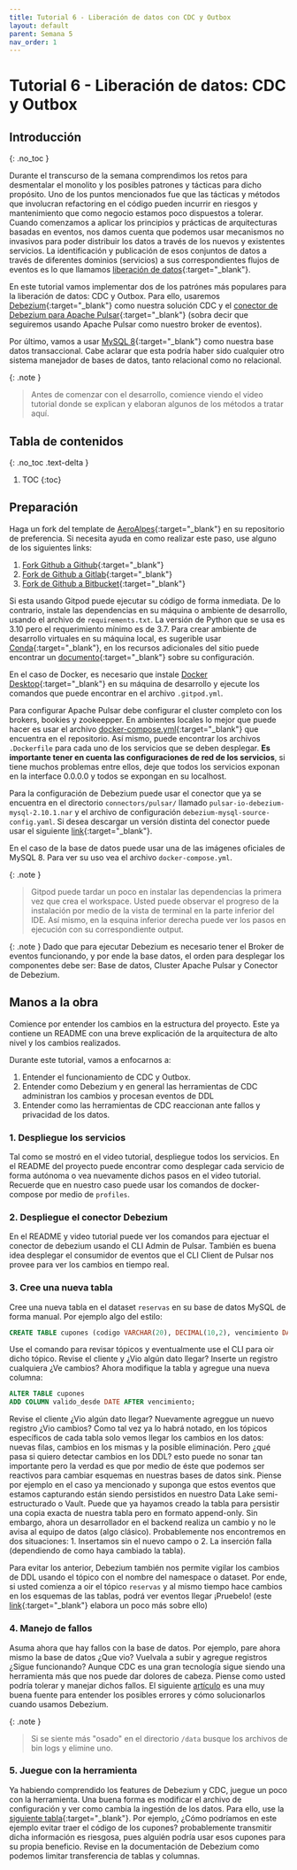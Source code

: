 ```yaml
---
title: Tutorial 6 - Liberación de datos con CDC y Outbox
layout: default
parent: Semana 5
nav_order: 1
---
```


# Tutorial 6 - Liberación de datos: CDC y Outbox

## Introducción
{: .no_toc }

Durante el transcurso de la semana comprendimos los retos para desmentalar el monolito y los posibles patrones y tácticas para dicho propósito. Uno de los puntos mencionados fue que las tácticas y métodos que involucran refactoring en el código pueden incurrir en riesgos y mantenimiento que como negocio estamos poco dispuestos a tolerar. Cuando comenzamos a aplicar los principios y prácticas de arquitecturas basadas en eventos, nos damos cuenta que podemos usar mecanismos no invasivos para poder distribuir los datos a través de los nuevos y existentes servicios. La identificación y publicación de esos conjuntos de datos a través de diferentes dominios (servicios) a sus correspondientes flujos de eventos es lo que llamamos [liberación de datos](https://learning.oreilly.com/library/view/building-event-driven-microservices/9781492057888/ch04.html#idm45380323922504){:target="_blank"}.

En este tutorial vamos implementar dos de los patrónes más populares para la liberación de datos: CDC y Outbox. Para ello, usaremos [Debezium](https://debezium.io/){:target="_blank"} como nuestra solución CDC y el [conector de Debezium para Apache Pulsar](https://archive.apache.org/dist/pulsar/pulsar-2.10.1/connectors/pulsar-io-debezium-mysql-2.10.1.nar){:target="_blank"} (sobra decir que seguiremos usando Apache Pulsar como nuestro broker de eventos).

Por último, vamos a usar [MySQL 8](https://dev.mysql.com/doc/relnotes/mysql/8.0/en/){:target="_blank"} como nuestra base datos transaccional. Cabe aclarar que esta podría haber sido cualquier otro sistema manejador de bases de datos, tanto relacional como no relacional.

{: .note }
> Antes de comenzar con el desarrollo, comience viendo el video tutorial donde se explican y elaboran algunos de los métodos a tratar aquí.


## Tabla de contenidos
{: .no_toc .text-delta }

1. TOC
{:toc}


## Preparación

Haga un fork del template de [AeroAlpes](https://github.com/MISW4406/tutorial-6-cdc){:target="_blank"} en su repositorio de preferencia. Si necesita ayuda en como realizar este paso, use alguno de los siguientes links:

1. [Fork Github a Github](https://docs.github.com/en/get-started/quickstart/fork-a-repo){:target="_blank"}
2. [Fork de Github a Gitlab](https://stackoverflow.com/questions/50973048/forking-git-repository-from-github-to-gitlab){:target="_blank"}
3. [Fork de Github a Bitbucket](https://stackoverflow.com/questions/8137997/forking-from-github-to-bitbucket){:target="_blank"}

Si esta usando Gitpod puede ejecutar su código de forma inmediata. De lo contrario, instale las dependencias en su máquina o ambiente de desarrollo, usando el archivo de `requirements.txt`. La versión de Python que se usa es 3.10 pero el requerimiento mínimo es de 3.7. Para crear ambiente de desarrollo virtuales en su máquina local, es sugerible usar [Conda](https://docs.conda.io/en/latest/){:target="_blank"}, en los recursos adicionales del sitio puede encontrar un [documento](/docs/recursos_adicionales/conda){:target="_blank"} sobre su configuración.

En el caso de Docker, es necesario que instale [Docker Desktop](https://www.docker.com/products/docker-desktop/){:target="_blank"} en su máquina de desarrollo y ejecute los comandos que puede encontrar en el archivo `.gitpod.yml`.

Para configurar Apache Pulsar debe configurar el cluster completo con los brokers, bookies y zookeepper. En ambientes locales lo mejor que puede hacer es usar el archivo [docker-compose.yml](https://github.com/MISW4406/tutorial-6-cdc/blob/main/docker-compose.yml){:target="_blank"} que encuentra en el repositorio. Así mismo, puede encontrar los archivos `.Dockerfile` para cada uno de los servicios que se deben desplegar. **Es importante tener en cuenta las configuraciones de red de los servicios**, si tiene muchos problemas entre ellos, deje que todos los servicios exponan en la interface 0.0.0.0 y todos se expongan en su localhost.

Para la configuración de Debezium puede usar el conector que ya se encuentra en el directorio `connectors/pulsar/` llamado `pulsar-io-debezium-mysql-2.10.1.nar` y el archivo de configuración `debezium-mysql-source-config.yaml`. Si desea descargar un versión distinta del conector puede usar el siguiente [link](https://pulsar.apache.org/download/){:target="_blank"}.

En el caso de la base de datos puede usar una de las imágenes oficiales de MySQL 8. Para ver su uso vea el archivo `docker-compose.yml`.

{: .note }
> Gitpod puede tardar un poco en instalar las dependencias la primera vez que crea el workspace. Usted puede observar el progreso de la instalación por medio de la vista de terminal en la parte inferior del IDE. Así mismo, en la esquina inferior derecha puede ver los pasos en ejecución con su correspondiente output.

{: .note }
Dado que para ejecutar Debezium es necesario tener el Broker de eventos funcionando, y por ende la base datos, el orden para desplegar los componentes debe ser: Base de datos, Cluster Apache Pulsar y Conector de Debezium.

## Manos a la obra

Comience por entender los cambios en la estructura del proyecto. Este ya contiene un README con una breve explicación de la arquitectura de alto nivel y los cambios realizados. 

Durante este tutorial, vamos a enfocarnos a:

1. Entender el funcionamiento de CDC y Outbox.
2. Entender como Debezium y en general las herramientas de CDC administran los cambios y procesan eventos de DDL
3. Entender como las herramientas de CDC reaccionan ante fallos y privacidad de los datos.

### 1. Despliegue los servicios

Tal como se mostró en el video tutorial, despliegue todos los servicios. En el README del proyecto puede encontrar como desplegar cada servicio de forma autónoma o vea nuevamente dichos pasos en el video tutorial. Recuerde que en nuestro caso puede usar los comandos de docker-compose por medio de `profiles`. 

### 2. Despliegue el conector Debezium

En el README y video tutorial puede ver los comandos para ejectuar el conector de debezium usando el CLI Admin de Pulsar. También es buena idea desplegar el consumidor de eventos que el CLI Client de Pulsar nos provee para ver los cambios en tiempo real.

### 3. Cree una nueva tabla

Cree una nueva tabla en el dataset `reservas` en su base de datos MySQL de forma manual. Por ejemplo algo del estilo:

```sql
CREATE TABLE cupones (codigo VARCHAR(20), DECIMAL(10,2), vencimiento DATE);
```

Use el comando para revisar tópicos y eventualmente use el CLI para oir dicho tópico. Revise el cliente y ¿Vio algún dato llegar? Inserte un registro cualquiera ¿Ve cambios? Ahora modifique la tabla y agregue una nueva columna:

```sql
ALTER TABLE cupones
ADD COLUMN valido_desde DATE AFTER vencimiento;
```

Revise el cliente ¿Vio algún dato llegar? Nuevamente agreggue un nuevo registro ¿Vio cambios?
Como tal vez ya lo habrá notado, en los tópicos específicos de cada tabla solo vemos llegar los cambios en los datos: nuevas filas, cambios en los mismas y la posible eliminación. Pero ¿qué pasa si quiero detectar cambios en los DDL? esto puede no sonar tan importante pero la verdad es que por medio de éste que podemos ser reactivos para cambiar esquemas en nuestras bases de datos sink. Piense por ejemplo en el caso ya mencionado y suponga que estos eventos que estamos capturando están siendo persistidos en nuestro Data Lake semi-estructurado o Vault. Puede que ya hayamos creado la tabla para persistir una copia exacta de nuestra tabla pero en formato append-only. Sin embargo, ahora un desarrollador en el backend realiza un cambio y no le avisa al equipo de datos (algo clásico). Probablemente nos encontremos en dos situaciones: 1. Insertamos sin el nuevo campo o 2. La inserción falla (dependiendo de como haya cambiado la tabla). 

Para evitar los anterior, Debezium también nos permite vigilar los cambios de DDL usando el tópico con el nombre del namespace o dataset. Por ende, si usted comienza a oir el tópico `reservas` y al mismo tiempo hace cambios en los esquemas de las tablas, podrá ver eventos llegar ¡Pruebelo! (este [link](https://debezium.io/documentation/reference/2.1/connectors/mysql.html#mysql-schema-change-topic){:target="_blank"} elabora un poco más sobre ello)

### 4. Manejo de fallos

Asuma ahora que hay fallos con la base de datos. Por ejemplo, pare ahora mismo la base de datos ¿Que vio? Vuelvala a subir y agregue registros ¿Sigue funcionando? Aunque CDC es una gran tecnología sigue siendo una herramienta más que nos puede dar dolores de cabeza. Piense como usted podría tolerar y manejar dichos fallos. El siguiente [artículo](https://levelup.gitconnected.com/fixing-debezium-connectors-when-they-break-on-production-49fb52d6ac4e) es una muy buena fuente para entender los posibles errores y cómo solucionarlos cuando usamos Debezium.

{: .note }
> Si se siente más "osado" en el directorio `/data` busque los archivos de bin logs y elimine uno.

### 5. Juegue con la herramienta

Ya habiendo comprendido los features de Debezium y CDC, juegue un poco con la herramienta. Una buena forma es modificar el archivo de configuración y ver como cambia la ingestión de los datos. Para ello, use la [siguiente tabla](https://debezium.io/documentation/reference/2.1/connectors/mysql.html#_required_debezium_mysql_connector_configuration_properties){:target="_blank"}. Por ejemplo, ¿Cómo podríamos en este ejemplo evitar traer el código de los cupones? probablemente transmitir dicha información es riesgosa, pues alguién podría usar esos cupones para su propia beneficio. Revise en la documentación de Debezium como podemos limitar transferencia de tablas y columnas.

